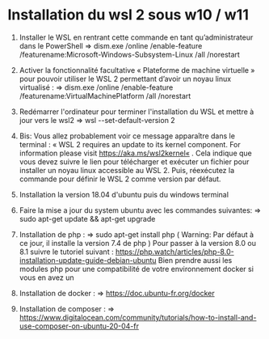 # Installation du wsl 2 sous w10 / w11
1. Installer le WSL en rentrant cette commande en tant qu’administrateur dans le PowerShell
=> dism.exe /online /enable-feature /featurename:Microsoft-Windows-Subsystem-Linux /all /norestart

2. Activer la fonctionnalité facultative « Plateforme de machine virtuelle » pour pouvoir utiliser le WSL 2 permettant d’avoir un noyau linux virtualisé :
=> dism.exe /online /enable-feature /featurename:VirtualMachinePlatform /all /norestart

3. Redémarrer l'ordinateur pour terminer l'installation du WSL et mettre à jour vers le wsl2
=> wsl --set-default-version 2

3. Bis: Vous allez probablement voir ce message apparaître dans le terminal : « WSL 2 requires an update to its kernel component. For information please visit https://aka.ms/wsl2kernel« . Cela indique que vous devez suivre le lien pour télécharger et exécuter un fichier pour installer un noyau linux accessible au WSL 2. Puis, réexécutez la commande pour définir le WSL 2 comme version par défaut.

4. Installation la version 18.04 d'ubuntu puis du windows terminal

5. Faire la mise a jour du system ubuntu avec les commandes suivantes:
=> sudo apt-get update && apt-get upgrade

6. Installation de php : 
=> sudo apt-get install php ( Warning: Par défaut à ce jour, il installe la version 7.4 de php )
Pour passer à la version 8.0 ou 8.1 suivre le tutoriel suivant : https://php.watch/articles/php-8.0-installation-update-guide-debian-ubuntu
Bien prendre aussi les modules php pour une compatibilité de votre environnement docker si vous en avez un

7. Installation de docker :
=> https://doc.ubuntu-fr.org/docker

8. Installation de composer : 
=> https://www.digitalocean.com/community/tutorials/how-to-install-and-use-composer-on-ubuntu-20-04-fr